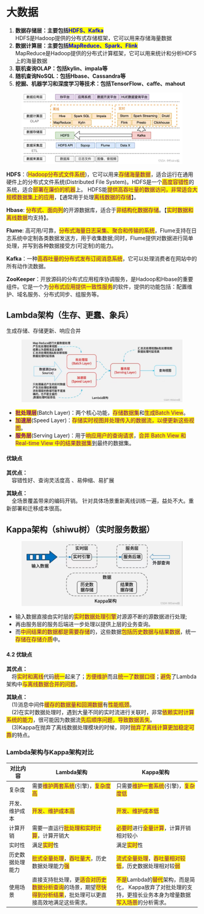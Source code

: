 # 大数据

1. **数据存储层：主要包括**<mark style="color:blue;">**HDFS、Kafka**</mark>\
   HDFS是Hadoop提供的分布式存储框架，它可以用来存储海量数据
2. **数据计算层：主要包括**<mark style="color:blue;">**MapReduce、Spark、Flink**</mark>\
   MapReduce是Hadoop提供的分布式计算框架，它可以用来统计和分析HDFS上的海量数据
3. **联机查询OLAP：包括kylin、impala等**
4. **随机查询NoSQL：包括Hbase、Cassandra等**
5. **挖掘、机器学习和深度学习等技术：包括TensorFlow、caffe、mahout**

<figure><img src="../.gitbook/assets/image (1) (1).png" alt=""><figcaption></figcaption></figure>

**HDFS**：(<mark style="color:purple;">Hadoop分布式文件系统</mark>)，它可以用来<mark style="color:purple;">存储海量数据</mark>，适合运行在通用硬件上的分布式文件系统(Distributed File System)。HDFS是一个<mark style="color:purple;">高度容错性</mark>的系统，适合<mark style="color:purple;">部署在廉价的机器</mark>上。 HDFS能<mark style="color:purple;">提供高吞吐量的数据访问，非常适合大规模数据集上的应用</mark>，【通常用于处理<mark style="color:purple;">离线数据的存储</mark>】。

**Hbase**: <mark style="color:purple;">分布式、面向列</mark>的开源数据库，适合于<mark style="color:purple;">非结构化数据存储</mark>。【<mark style="color:purple;">实时数据和离线数据</mark>均支持】。

**Flume**: 高可用/可靠，<mark style="color:purple;">分布式海量日志采集、聚合和传输的系统</mark>，Flume支持在日志系统中定制各类数据发送方，用于收集数据;同时，Flume提供对数据进行简单处理，并写到各种数据接受方(可定制)的能力。

**Kafka**：一种<mark style="color:purple;">高吞吐量的分布式发布订阅消息系统</mark>，它可以处理消费者在网站中的所有动作流数据。

**ZooKeeper**：开放源码的分布式应用程序协调服务，是Hadoop和Hbase的重要组件。它是一个为<mark style="color:purple;">分布式应用提供一致性服务</mark>的软件，提供的功能包括：配置维护、域名服务、分布式同步、组服务等。



## Lambda架构（生存、更蠢、象兵）&#x20;

生成存储、存储更新、响应合并

<figure><img src="../.gitbook/assets/image (45).png" alt=""><figcaption></figcaption></figure>

* <mark style="color:purple;">**批处理层**</mark>(Batch Layer)：两个核心功能，<mark style="color:purple;">存储数据集</mark>和<mark style="color:purple;">生成Batch View</mark>。
* <mark style="color:purple;">**加速层**</mark>(Speed Layer)：<mark style="color:purple;">存储实时视图并处理传入的数据流，以便更新这些视图</mark>。
* <mark style="color:purple;">**服务层**</mark>(Serving Layer)：用于<mark style="color:purple;">响应用户的查询请求</mark>，<mark style="color:purple;">合并 Batch View 和 Real-time View 中的结果数据集</mark>到最终的数据集。

#### 优缺点

**其优点：**\
 容错性好、查询灵活度高 、易伸缩、易扩展

**其缺点：**\
 全场景覆盖带来的编码开销。 针对具体场景重新离线训练一遍，益处不大。重新部署和迁移成本很高。



## Kappa架构（shiwu树）（实时服务数据）

<figure><img src="../.gitbook/assets/image (1).png" alt=""><figcaption></figcaption></figure>

* 输入数据直接由实时层的<mark style="color:purple;">实时数据处理引擎</mark>对源源不断的源数据进行处理;
* 再由服务层的服务后端进一步处理以提供上层的业务查询。
* 而<mark style="color:purple;">中间结果的数据都是需要存储</mark>的，这些数据<mark style="color:purple;">包括历史数据与结果数据</mark>，统一<mark style="color:purple;">存储在存储介质</mark>中。

#### 4.2 优缺点 <a href="#id-42__72" id="id-42__72"></a>

**其优点：**\
 将<mark style="color:purple;">实时和离线</mark>代码<mark style="color:purple;">统一</mark>起来了；<mark style="color:purple;">方便维护</mark>而且<mark style="color:purple;">统一了数据口径</mark>；<mark style="color:purple;">避免</mark>了Lambda架构中<mark style="color:purple;">与离线数据合并的问题</mark>。

**其缺点：**\
 (1)消息中间件<mark style="color:purple;">缓存的数据量和回溯数据</mark>有<mark style="color:purple;">性能瓶颈</mark>。\
 (2)在实时数据处理时，遇到大量不同的实时流进行关联时，非常<mark style="color:purple;">依赖实时计算系统的能力</mark>，很可能因为数据流<mark style="color:purple;">先后顺序问题，导致数据丢失</mark>。\
 (3)Kappa在抛弃了离线数据处理模块的时候，同时<mark style="color:purple;">抛弃了离线计算更加稳定可靠</mark>的特点。

### Lambda架构与Kappa架构对比

| 对比内容     | Lambda架构                                                                                                                       | Kappa架构                                                                                                                                                             |
| -------- | ------------------------------------------------------------------------------------------------------------------------------ | ------------------------------------------------------------------------------------------------------------------------------------------------------------------- |
| 复杂度      | 需要<mark style="color:purple;">维护两套系统</mark>(引擎)，<mark style="color:purple;">复杂度高</mark>                                        | 只需要<mark style="color:purple;">维护一套系统</mark>(引擎)，<mark style="color:purple;">复杂度低</mark>                                                                            |
| 开发、维护成本  | <mark style="color:purple;">开发、维护成本高</mark>                                                                                    | <mark style="color:purple;">开发、维护成本低</mark>                                                                                                                         |
| 计算开销     | 需要一直运行<mark style="color:purple;">批处理和实时计算</mark>，计算开销大                                                                        | <mark style="color:purple;">必要时</mark>进行<mark style="color:purple;">全量计算</mark>，计算开销相对较小                                                                            |
| 实时性      | 满足<mark style="color:purple;">实时</mark>性                                                                                       | 满足<mark style="color:purple;">实时</mark>性                                                                                                                            |
| 历史数据处理能力 | <mark style="color:purple;">批式全量处理</mark>，<mark style="color:purple;">吞吐量大</mark>，历史数据处理能力<mark style="color:purple;">强</mark> | <mark style="color:purple;">流式全量处理</mark>，<mark style="color:purple;">吞吐量相对较低</mark>，历史数据处理相对较<mark style="color:purple;">弱</mark>                                  |
| 使用场景     | 直接支持批处理，更<mark style="color:purple;">适合对历史数据分析查询</mark>的场景，期望<mark style="color:purple;">尽快得到分析结果</mark>，批处理可以更直接高效地满足这些需求。    | <mark style="color:purple;">不是</mark>Lambda的<mark style="color:purple;">替代</mark>架构，而是简化， Kappa放弃了对批处理的支持，更擅长业务本身为增量数据<mark style="color:purple;">写入场景</mark>的分析需求。 |
